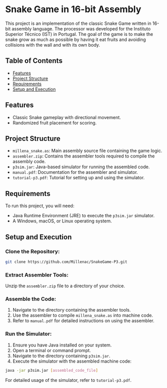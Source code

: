 # Snake Game in 16-bit Assembly

This project is an implementation of the classic Snake Game written in 16-bit assembly language. The processor was developed for the Instituto Superior Técnico (IST) in Portugal. The goal of the game is to make the snake grow as much as possible by having it eat fruits and avoiding collisions with the wall and with its own body.

## Table of Contents

- [Features](#features)
- [Project Structure](#project-structure)
- [Requirements](#requirements)
- [Setup and Execution](#setup-and-execution)

## Features

- Classic Snake gameplay with directional movement.
- Randomized fruit placement for scoring.

## Project Structure

- `millena_snake.as`: Main assembly source file containing the game logic.
- `assembler.zip`: Contains the assembler tools required to compile the assembly code.
- `p3sim.jar`: Java-based simulator for running the assembled code.
- `manual.pdf`: Documentation for the assembler and simulator.
- `tutorial-p3.pdf`: Tutorial for setting up and using the simulator.

## Requirements

To run this project, you will need:

- Java Runtime Environment (JRE) to execute the `p3sim.jar` simulator.
- A Windows, macOS, or Linux operating system.

## Setup and Execution

### Clone the Repository:

```bash
git clone https://github.com/Millenac/SnakeGame-P3.git
```


### Extract Assembler Tools:
Unzip the `assembler.zip` file to a directory of your choice.

### Assemble the Code:
1. Navigate to the directory containing the assembler tools.
2. Use the assembler to compile `millena_snake.as` into machine code.
3. Refer to `manual.pdf` for detailed instructions on using the assembler.

### Run the Simulator:
1. Ensure you have Java installed on your system.
2. Open a terminal or command prompt.
3. Navigate to the directory containing `p3sim.jar`.
4. Execute the simulator with the assembled machine code:

```bash
java -jar p3sim.jar [assembled_code_file]
```

For detailed usage of the simulator, refer to `tutorial-p3.pdf`.
